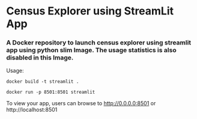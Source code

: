 # Census Explorer using StreamLit App
### A Docker repository to launch census explorer using streamlit app using python slim Image. The usage statistics is also disabled in this Image.

Usage:
```
docker build -t streamlit .

docker run -p 8501:8501 streamlit

```

To view your app, users can browse to http://0.0.0.0:8501 or http://localhost:8501
